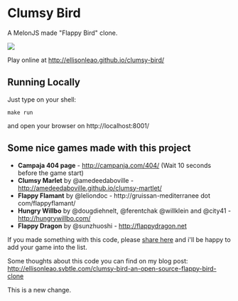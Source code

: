 Clumsy Bird
===========

A MelonJS made "Flappy Bird" clone.

![](http://i.imgur.com/Slbvt65.png)

Play online at http://ellisonleao.github.io/clumsy-bird/

## Running Locally

Just type on your shell:

	make run

and open your browser on http://localhost:8001/


## Some nice games made with this project

- **Campaja 404 page** - http://campanja.com/404/ (Wait 10 seconds before the game start)
- **Clumsy Marlet** by @amedeedaboville - http://amedeedaboville.github.io/clumsy-martlet/
- **Flappy Flamant** by @leliondoc - http://gruissan-mediterranee dot com/flappyflamant/
- **Hungry Willbo** by @dougdiehnelt, @ferentchak @willklein and @city41 - http://hungrywillbo.com/
- **Flappy Dragon** by @sunzhuoshi - http://flappydragon.net

If you made something with this code, please [share here](https://github.com/ellisonleao/clumsy-bird/issues/39) and i'll be happy to add your game into the list.

Some thoughts about this code you can find on my blog post: http://ellisonleao.svbtle.com/clumsy-bird-an-open-source-flappy-bird-clone

This is a new change.
